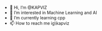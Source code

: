 - 👋 Hi, I’m @KAPVIZ
- 👀 I’m interested in Machine Learning and AI
- 🌱 I’m currently learning cpp
- 📫 How to reach me
     ig\\kapviz

<!---
KAPVIZ/KAPVIZ is a ✨ special ✨ repository because its `README.md` (this file) appears on your GitHub profile.
You can click the Preview link to take a look at your changes.
--->
